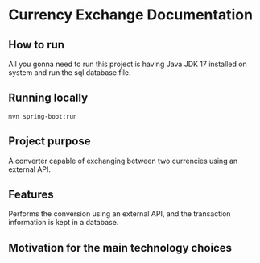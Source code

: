 # Currency Exchange Documentation 

## How to run
All you gonna need to run this project is having Java JDK 17 installed on system and run the sql database file.

## Running locally
```shell
mvn spring-boot:run
```
## Project purpose
A converter capable of exchanging between two currencies using an external API.

## Features
Performs the conversion using an external API, and the transaction information is kept in a database.

## Motivation for the main technology choices
